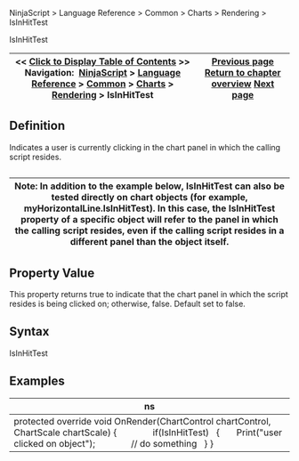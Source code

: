 ﻿
NinjaScript \> Language Reference \> Common \> Charts \> Rendering \> IsInHitTest

IsInHitTest

| \<\< [Click to Display Table of Contents](isinhittest.md) \>\> **Navigation:**     [NinjaScript](ninjascript-1.md) \> [Language Reference](language_reference_wip-1.md) \> [Common](common-1.md) \> [Charts](chart-1.md) \> [Rendering](rendering-1.md) \> IsInHitTest | [Previous page](forcerefresh-1.md) [Return to chapter overview](rendering-1.md) [Next page](isselected-1.md) |
| --- | --- |
## Definition
Indicates a user is currently clicking in the chart panel in which the calling script resides. 
## 

| Note: In addition to the example below, IsInHitTest can also be tested directly on chart objects (for example, myHorizontalLine.IsInHitTest). In this case, the IsInHitTest property of a specific object will refer to the panel in which the calling script resides, even if the calling script resides in a different panel than the object itself. |
| --- |
## 
## Property Value
This property returns true to indicate that the chart panel in which the script resides is being clicked on; otherwise, false. Default set to false.
 
## Syntax
IsInHitTest
## 
## Examples

| ns |
| --- |
| protected override void OnRender(ChartControl chartControl, ChartScale chartScale) {                if(IsInHitTest)    {        Print("user clicked on object");                  // do something    } } |
